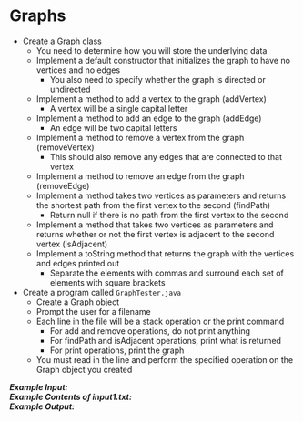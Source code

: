 # Graphs

- Create a Graph class
  - You need to determine how you will store the underlying data
  - Implement a default constructor that initializes the graph to have no vertices and no edges
    - You also need to specify whether the graph is directed or undirected
  - Implement a method to add a vertex to the graph (addVertex)
    - A vertex will be a single capital letter
  - Implement a method to add an edge to the graph (addEdge)
    - An edge will be two capital letters
  - Implement a method to remove a vertex from the graph (removeVertex)
    - This should also remove any edges that are connected to that vertex
  - Implement a method to remove an edge from the graph (removeEdge)
  - Implement a method takes two vertices as parameters and returns the shortest path from the first vertex to the second (findPath)
    - Return null if there is no path from the first vertex to the second
  - Implement a method that takes two vertices as parameters and returns whether or not the first vertex is adjacent to the second vertex (isAdjacent)
  - Implement a toString method that returns the graph with the vertices and edges printed out
    - Separate the elements with commas and surround each set of elements with square brackets
- Create a program called `GraphTester.java`
  - Create a Graph object
  - Prompt the user for a filename
  - Each line in the file will be a stack operation or the print command
    - For add and remove operations, do not print anything
    - For findPath and isAdjacent operations, print what is returned
    - For print operations, print the graph
  - You must read in the line and perform the specified operation on the Graph object you created

***Example Input:***\
***Example Contents of input1.txt:***\
***Example Output:***
